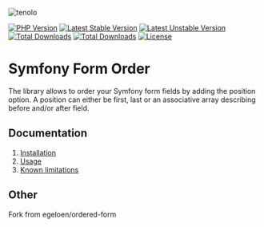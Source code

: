 ![tenolo](https://content.tenolo.com/tenolo.png)

[![PHP Version](https://img.shields.io/packagist/php-v/tenolo/form-ordered.svg)](https://packagist.org/packages/tenolo/form-ordered)
[![Latest Stable Version](https://img.shields.io/packagist/v/tenolo/form-ordered.svg?label=stable)](https://packagist.org/packages/tenolo/form-ordered)
[![Latest Unstable Version](https://img.shields.io/packagist/vpre/tenolo/form-ordered.svg?label=unstable)](https://packagist.org/packages/tenolo/form-ordered)
[![Total Downloads](https://img.shields.io/packagist/dt/tenolo/form-ordered.svg)](https://packagist.org/packages/tenolo/form-ordered)
[![Total Downloads](https://img.shields.io/packagist/dm/tenolo/form-ordered.svg)](https://packagist.org/packages/tenolo/form-ordered)
[![License](https://img.shields.io/packagist/l/tenolo/form-ordered.svg)](https://packagist.org/packages/tenolo/form-ordered)

# Symfony Form Order

The library allows to order your Symfony form fields by adding the position option. A position can either be first,
last or an associative array describing before and/or after field.

## Documentation

 1. [Installation](/doc/installation.md)
 2. [Usage](/doc/usage.md)
 3. [Known limitations](/doc/known_limitations.md)

## Other

Fork from egeloen/ordered-form